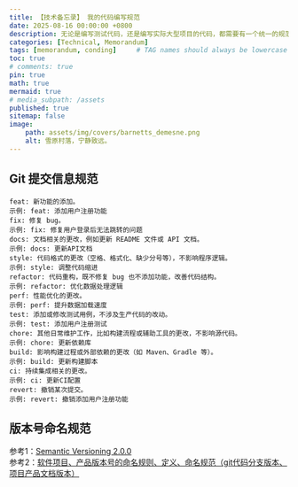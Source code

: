 ```yaml
---
title: 【技术备忘录】 我的代码编写规范
date: 2025-08-16 00:00:00 +0800
description: 无论是编写测试代码，还是编写实际大型项目的代码，都需要有一个统一的规范，才能提高代码的可维护性。
categories: [Technical, Memorandum]
tags: [memorandum, conding]     # TAG names should always be lowercase
toc: true
# comments: true
pin: true
math: true
mermaid: true
# media_subpath: /assets
published: true
sitemap: false
image:
    path: assets/img/covers/barnetts_demesne.png
    alt: 雪原村落，宁静致远。
---
```



## Git 提交信息规范
```text
feat: 新功能的添加。
示例: feat: 添加用户注册功能
fix: 修复 bug。
示例: fix: 修复用户登录后无法跳转的问题
docs: 文档相关的更改，例如更新 README 文件或 API 文档。
示例: docs: 更新API文档
style: 代码格式的更改（空格、格式化、缺少分号等），不影响程序逻辑。
示例: style: 调整代码缩进
refactor: 代码重构，既不修复 bug 也不添加功能，改善代码结构。
示例: refactor: 优化数据处理逻辑
perf: 性能优化的更改。
示例: perf: 提升数据加载速度
test: 添加或修改测试用例，不涉及生产代码的改动。
示例: test: 添加用户注册测试
chore: 其他日常维护工作，比如构建流程或辅助工具的更改，不影响源代码。
示例: chore: 更新依赖库
build: 影响构建过程或外部依赖的更改（如 Maven、Gradle 等）。
示例: build: 更新构建脚本
ci: 持续集成相关的更改。
示例: ci: 更新CI配置
revert: 撤销某次提交。
示例: revert: 撤销添加用户注册功能
```

## 版本号命名规范
参考1：[Semantic Versioning 2.0.0](https://semver.org/)  
参考2：[软件项目、产品版本号的命名规则、定义、命名规范（git代码分支版本、项目产品文档版本）](https://blog.csdn.net/qq_29974981/article/details/121008029)
